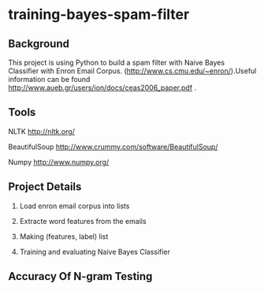 training-bayes-spam-filter
============================

## Background

This project is using Python to build a spam filter with Naive Bayes Classifier with Enron Email Corpus. (http://www.cs.cmu.edu/~enron/).Useful information can be found http://www.aueb.gr/users/ion/docs/ceas2006_paper.pdf .
## Tools

NLTK  http://nltk.org/

BeautifulSoup  http://www.crummy.com/software/BeautifulSoup/

Numpy  http://www.numpy.org/


## Project Details

1. Load enron email corpus into lists

2. Extracte word features from the emails

3. Making (features, label) list

4. Training and evaluating Naive Bayes Classifier

## Accuracy Of N-gram Testing

